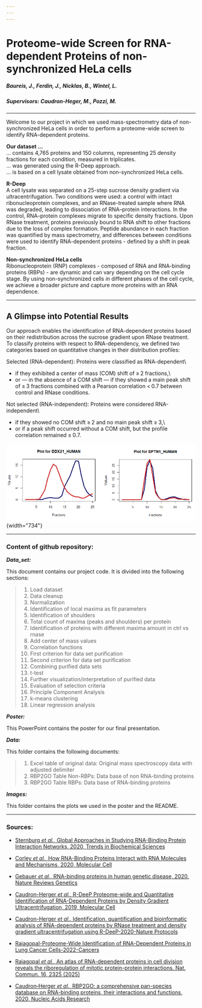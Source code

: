```yaml
---
---
---
```


# Proteome-wide Screen for RNA-dependent Proteins of non-synchronized HeLa cells

##### Baureis, J., Ferdin, J., Nicklas, B., Wintel, L.

##### Supervisors: Caudron-Heger, M., Pozzi, M.

------------------------------------------------------------------------

Welcome to our project in which we used mass-spectrometry data of non-synchronized HeLa cells in order to perform a proteome-wide screen to identify RNA-dependent proteins.

**Our dataset ...**\
... contains 4,765 proteins and 150 columns, representing 25 density fractions for each condition, measured in triplicates.\
... was generated using the R-Deep approach.\
... is based on a cell lysate obtained from non-synchronized HeLa cells.

**R-Deep**\
A cell lysate was separated on a 25-step sucrose density gradient via ultracentrifugation. Two conditions were used: a control with intact ribonucleoprotein complexes, and an RNase-treated sample where RNA was degraded, leading to dissociation of RNA–protein interactions. In the control, RNA–protein complexes migrate to specific density fractions. Upon RNase treatment, proteins previously bound to RNA shift to other fractions due to the loss of complex formation. Peptide abundance in each fraction was quantified by mass spectrometry, and differences between conditions were used to identify RNA-dependent proteins - defined by a shift in peak fraction.

**Non-synchronized HeLa cells**\
Ribonucleoprotein (RNP) complexes - composed of RNA and RNA-binding proteins (RBPs) - are dynamic and can vary depending on the cell cycle stage. By using non-synchronized cells in different phases of the cell cycle, we achieve a broader picture and capture more proteins with an RNA dependence.

------------------------------------------------------------------------

## A Glimpse into Potential Results

Our approach enables the identification of RNA-dependent proteins based on their redistribution across the sucrose gradient upon RNase treatment. To classify proteins with respect to RNA-dependency, we defined two categories based on quantitative changes in their distribution profiles:

Selected (RNA-dependent): Proteins were classified as RNA-dependent\
- if they exhibited a center of mass (COM) shift of ≥ 2 fractions,\
- or — in the absence of a COM shift — if they showed a main peak shift of ≥ 3 fractions combined with a Pearson correlation \< 0.7 between control and RNase conditions.

Not selected (RNA-independent): Proteins were considered RNA-independent\
- if they showed no COM shift ≥ 2 and no main peak shift ≥ 3,\
- or if a peak shift occurred without a COM shift, but the profile correlation remained ≥ 0.7.

![Fig. 1: Protein intensity profiles across 25 fractions. DDX21_HUMAN shows a clear shift in its intensity distribution upon RNase treatment (blue), suggesting RNA-dependency. In contrast, SPTN1_HUMAN displays no noticeable change compared to the control condition (red), indicating RNA-independent behavior.](Images/Plot%20of%20SPTN1_HUMAN%20and%20DDX21_HUMAN.png){width="734"}

------------------------------------------------------------------------

### Content of github repository:

***Data_set:***

This document contains our project code. It is divided into the following sections:

> 1.  Load dataset
> 2.  Data cleanup
> 3.  Normalization
> 4.  Identification of local maxima as fit parameters
> 5.  Identification of shoulders
> 6.  Total count of maxima (peaks and shoulders) per protein
> 7.  Identification of proteins with different maxima amount in ctrl vs rnase
> 8.  Add center of mass values
> 9.  Correlation functions
> 10. First criterion for data set purification
> 11. Second criterion for data set purification
> 12. Combining purified data sets
> 13. t-test
> 14. Further visualization/interpretation of purified data
> 15. Evaluation of selection criteria
> 16. Principle Component Analysis
> 17. k-means clustering
> 18. Linear regression analysis

***Poster:***

This PowerPoint contains the poster for our final presentation.

***Data:***

This folder contains the following documents:

> 1.  Excel table of original data: Original mass spectroscopy data with adjusted delimiter
> 2.  RBP2GO Table Non-RBPs: Data base of non RNA-binding proteins
> 3.  RBP2GO Table RBPs: Data base of RNA-binding proteins

***Images:***

This folder contains the plots we used in the poster and the README.

------------------------------------------------------------------------

### Sources:

-   [Sternburg *et al.*, Global Approaches in Studying RNA-Binding Protein Interaction Networks, 2020, Trends in Biochemical Sciences](https://github.com/user-attachments/files/19981693/Sternburg.et.al.Global.Approaches.in.Studying.RNA-Binding.Protein.Interaction.Networks.2020.Trends.in.Biochemical.Sciences.pdf)

-   [Corley *et al.*, How RNA-Binding Proteins Interact with RNA Molecules and Mechanisms, 2020, Molecular Cell](https://github.com/user-attachments/files/19981705/Corley.et.al.How.RNA-Binding.Proteins.Interact.with.RNA.Molecules.and.Mechanisms.2020.Molecular.Cell.pdf)

-   [Gebauer *et al*., RNA-binding proteins in human genetic disease, 2020, Nature Reviews Genetics](https://github.com/user-attachments/files/19981707/Gebauer.et.al.RNA-binding.proteins.in.human.genetic.disease.2020.Nature.Reviews.Genetics.pdf)

-   [Caudron-Herger *et al.*, R-DeeP Proteome-wide and Quantitative Identification of RNA-Dependent Proteins by Density Gradient Ultracentrifugation, 2019, Molecular Cell](https://github.com/user-attachments/files/19981712/Caudron-Herger.et.al.R-DeeP.Proteome-wide.and.Quantitative.Identification.of.RNA-Dependent.Proteins.by.Density.Gradient.Ultracentrifugation.2019.Molecular.Cell.pdf)

-   [Caudron-Herger *et al*., Identification, quantification and bioinformatic analysis of RNA-dependent proteins by RNase treatment and density gradient ultracentrifugation using R-DeeP-2020-Nature Protocols](https://github.com/user-attachments/files/19981715/Caudron-Herger-Identification.quantification.and.bioinformatic.analysis.of.RNA-dependent.proteins.by.RNase.treatment.and.density.gradient.ultracentrifugation.using.R-DeeP-2020-Nature.Protocols_1.pdf)

-   [Rajagopal-Proteome-Wide Identification of RNA-Dependent Proteins in Lung Cancer Cells-2022-Cancers](https://github.com/user-attachments/files/19981723/Rajagopal-Proteome-Wide.Identification.of.RNA-Dependent.Proteins.in.Lung.Cancer.Cells-2022-Cancers.pdf)

-   [Rajagopal *et al.*, An atlas of RNA-dependent proteins in cell division reveals the riboregulation of mitotic protein-protein interactions. Nat. Commun. 16, 2325 (2025)](https://github.com/user-attachments/files/19981728/Rajagopal.et.al.An.atlas.of.RNA-dependent.proteins.in.cell.division.reveals.the.riboregulation.of.mitotic.protein-protein.interactions.Nat.Commun.16.2325.2025.pdf)

-   [Caudron‑Herger *et al.*, RBP2GO: a comprehensive pan-species database on RNA-binding proteins, their interactions and functions, 2020, Nucleic Acids Research](https://doi.org/10.1093/nar/gkaa1040)
